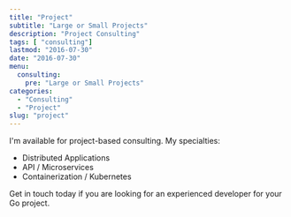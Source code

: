 ```yaml
---
title: "Project"
subtitle: "Large or Small Projects"
description: "Project Consulting"
tags: [ "consulting"]
lastmod: "2016-07-30"
date: "2016-07-30"
menu:
  consulting:
    pre: "Large or Small Projects"
categories:
  - "Consulting"
  - "Project"
slug: "project"
---
```


I'm available for project-based consulting.  My specialties:

* Distributed Applications
* API / Microservices
* Containerization / Kubernetes

Get in touch today if you are looking for an experienced developer for your Go project.


